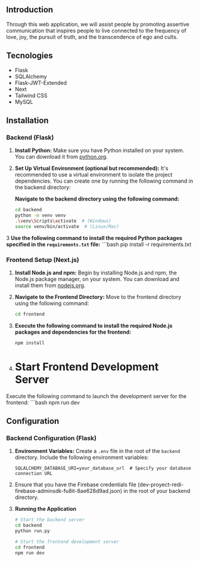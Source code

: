 ## Introduction
Through this web application, we will assist people by promoting assertive communication that inspires
people to live connected to the frequency of love, joy, the pursuit of truth, and the transcendence of ego and cults.
## Tecnologies
- Flask
- SQLAlchemy
- Flask-JWT-Extended 
- Next
- Tailwind CSS
- MySQL

## Installation

### Backend (Flask)

1. **Install Python:**
   Make sure you have Python installed on your system. You can download it from [python.org](https://www.python.org/downloads/).

2. **Set Up Virtual Environment (optional but recommended):**
   It's recommended to use a virtual environment to isolate the project dependencies.
   You can create one by running the following command in the backend directory:

   **Navigate to the backend directory using the following command:**
   ```bash
   cd backend
   python -m venv venv
   .\venv\Scripts\activate  # (Windows)
   source venv/bin/activate  # (Linux/Mac)
3 **Use the following command to install the required Python packages specified in the `requirements.txt` file:**
    ```bash
    pip install -r requirements.txt
### Frontend Setup (Next.js)

1. **Install Node.js and npm:**
   Begin by installing Node.js and npm, the Node.js package manager, on your system.
    You can download and install them from [nodejs.org](https://nodejs.org/).

2. **Navigate to the Frontend Directory:**
   Move to the frontend directory using the following command:

   ```bash
   cd frontend
3. **Execute the following command to install the required Node.js packages and dependencies for the frontend:**
    ```bash
    npm install

4. # Start Frontend Development Server

Execute the following command to launch the development server for the frontend:
    ```bash
    npm run dev

## Configuration

### Backend Configuration (Flask)

1. **Environment Variables:**
   Create a `.env` file in the root of the `backend` directory. Include the following environment variables:

   ```env
   SQLALCHEMY_DATABASE_URI=your_database_url  # Specify your database connection URL

2. Ensure that you have the Firebase credentials file (dev-proyect-redi-firebase-adminsdk-fu8it-8ae628d9ad.json)
   in the root of your backend directory.
   
3. **Running the Application**
    ```bash
    # Start the backend server
    cd backend
    python run.py

    # Start the frontend development server
    cd frontend
    npm run dev
